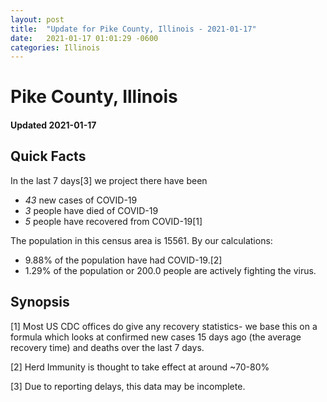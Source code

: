 ```yaml
---
layout: post
title:  "Update for Pike County, Illinois - 2021-01-17"
date:   2021-01-17 01:01:29 -0600
categories: Illinois
---
```


# Pike County, Illinois
#### Updated 2021-01-17

## Quick Facts

In the last 7 days[3] we project there have been
- *43* new cases of COVID-19
- *3* people have died of COVID-19
- *5* people have recovered from COVID-19[1]

The population in this census area is 15561. By our calculations:
- 9.88% of the population have had COVID-19.[2]
- 1.29% of the population or 200.0 people are actively fighting the virus.

## Synopsis




[1] Most US CDC offices do give any recovery statistics- we base this on a formula which looks at confirmed new cases
15 days ago (the average recovery time) and deaths over the last 7 days.

[2] Herd Immunity is thought to take effect at around ~70-80%

[3] Due to reporting delays, this data may be incomplete.
 
    